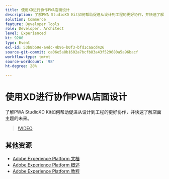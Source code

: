 ```yaml
---
title: 使用XD进行协作PWA店面设计
description: 了解PWA StudioXD Kit如何帮助促进从设计到工程的更好协作，并快速了解店面主题的未来。
solution: Commerce
feature: Developer Tools
role: Developer, Architect
level: Experienced
kt: 9200
type: Event
exl-id: 53b8bb9e-a4dc-4b96-b0f3-bfd1caacd426
source-git-commit: ca06e5a8b1602a7bcfb83a43f529680a5a96bacf
workflow-type: tm+mt
source-wordcount: '98'
ht-degree: 28%

---
```


# 使用XD进行协作PWA店面设计

了解PWA StudioXD Kit如何帮助促进从设计到工程的更好协作，并快速了解店面主题的未来。

>[!VIDEO](https://video.tv.adobe.com/v/337725/?quality=12&learn=on&hidetitle=true)

## 其他资源

- [Adobe Experience Platform 文档](https://experienceleague.adobe.com/docs/experience-platform.html)
- [Adobe Experience Platform 概述](https://experienceleague.adobe.com/docs/experience-platform/landing/home.html?lang=zh-Hans)
- [Adobe Experience Platform 教程](https://experienceleague.adobe.com/docs/platform-learn/tutorials/overview.html?lang=en)
